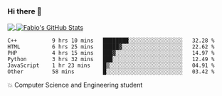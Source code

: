 ### Hi there 👋
<a href="https://github.com/fabiovincenzi/fabiovincenzi">
  <img align="center" src="https://github-readme-stats.vercel.app/api/top-langs/?username=fabiovincenzi&title_color=ffffff&text_color=c9cacc&icon_color=2bbc8a&bg_color=1d1f21&langs_count=3" />
</a>
<a href="https://github.com/fabiovincenzi/fabiovincenzi">
  <img align="center" src="https://github-readme-stats.vercel.app/api?username=fabiovincenzi&show_icons=true&line_height=27&count_private=true&title_color=ffffff&text_color=c9cacc&icon_color=2bbc8a&bg_color=1d1f21" alt="Fabio's GitHub Stats" />
</a>
<!--START_SECTION:waka-->

```text
C++           9 hrs 10 mins   ████████░░░░░░░░░░░░░░░░░   32.28 %
HTML          6 hrs 25 mins   █████▓░░░░░░░░░░░░░░░░░░░   22.62 %
PHP           4 hrs 15 mins   ███▓░░░░░░░░░░░░░░░░░░░░░   14.97 %
Python        3 hrs 32 mins   ███░░░░░░░░░░░░░░░░░░░░░░   12.49 %
JavaScript    1 hr 23 mins    █▒░░░░░░░░░░░░░░░░░░░░░░░   04.91 %
Other         58 mins         █░░░░░░░░░░░░░░░░░░░░░░░░   03.42 %
```

<!--END_SECTION:waka-->

:boom: Computer Science and Engineering student
